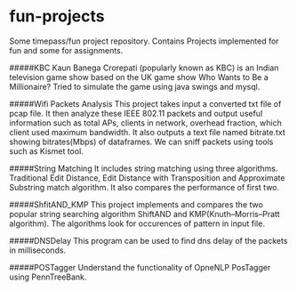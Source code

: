 fun-projects
============

Some timepass/fun project repository. Contains Projects implemented for fun and some for assignments.

#####KBC
Kaun Banega Crorepati (popularly known as KBC) is an Indian television game show based on the UK game show Who Wants to Be a Millionaire? Tried to simulate the game using java swings and mysql.

#####Wifi Packets Analysis
This project takes input a converted txt file of pcap file. It then analyze these IEEE 802.11 packets and output useful information such as total APs, clients in network, overhead fraction, which client used maximum bandwidth. It also outputs a text file named bitrate.txt showing bitrates(Mbps) of dataframes. We can sniff packets using tools such as Kismet tool.

#####String Matching
It includes string matching using three algorithms. Traditional Edit Distance, Edit Distance with Transposition and Approximate Substring match algorithm. It also compares the performance of first two. 

#####ShfitAND_KMP
This project implements and compares the two popular string searching algorithm ShiftAND and KMP(Knuth–Morris–Pratt algorithm). The algorithms look for occurences of pattern in input file. 

#####DNSDelay
This program can be used to find dns delay of the packets in milliseconds. 

#####POSTagger
Understand the functionality of OpneNLP PosTagger using PennTreeBank.
